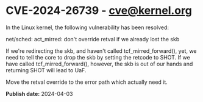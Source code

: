 # CVE-2024-26739 - cve@kernel.org

In the Linux kernel, the following vulnerability has been resolved:

net/sched: act_mirred: don't override retval if we already lost the skb

If we're redirecting the skb, and haven't called tcf_mirred_forward(),
yet, we need to tell the core to drop the skb by setting the retcode
to SHOT. If we have called tcf_mirred_forward(), however, the skb
is out of our hands and returning SHOT will lead to UaF.

Move the retval override to the error path which actually need it.

**Publish date:** 2024-04-03
